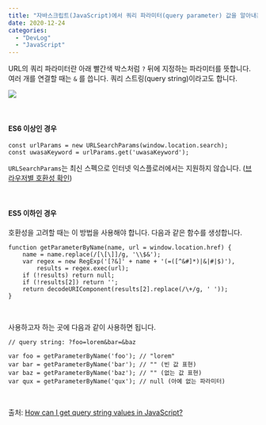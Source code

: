 ```yaml
---
title: "자바스크립트(JavaScript)에서 쿼리 파라미터(query parameter) 값을 알아내는 방법"
date: 2020-12-24
categories: 
  - "DevLog"
  - "JavaScript"
---
```


URL의 쿼리 파라미터란 아래 빨간색 박스처럼 `?` 뒤에 지정하는 파라미터를 뜻합니다. 여러 개를 연결할 때는 `&` 를 씁니다. 쿼리 스트링(query string)이라고도 합니다.

![](./assets/img/wp-content/uploads/2020/11/%E1%84%89%E1%85%B3%E1%84%8F%E1%85%B3%E1%84%85%E1%85%B5%E1%86%AB%E1%84%89%E1%85%A3%E1%86%BA-2020-11-05-%E1%84%8B%E1%85%A9%E1%84%92%E1%85%AE-10.32.15.png)

 

#### **ES6 이상인 경우**

```
const urlParams = new URLSearchParams(window.location.search);
const uwasaKeyword = urlParams.get('uwasaKeyword');
```

`URLSearchParams`는 최신 스펙으로 인터넷 익스플로러에서는 지원하지 않습니다. ([브라우저별 호환성 확인](https://caniuse.com/urlsearchparams))

 

#### **ES5 이하인 경우**

호환성을 고려할 때는 이 방법을 사용해야 합니다. 다음과 같은 함수를 생성합니다.

```
function getParameterByName(name, url = window.location.href) {
    name = name.replace(/[\[\]]/g, '\\$&');
    var regex = new RegExp('[?&]' + name + '(=([^&#]*)|&|#|$)'),
        results = regex.exec(url);
    if (!results) return null;
    if (!results[2]) return '';
    return decodeURIComponent(results[2].replace(/\+/g, ' '));
}
```

 

사용하고자 하는 곳에 다음과 같이 사용하면 됩니다.

```
// query string: ?foo=lorem&bar=&baz

var foo = getParameterByName('foo'); // "lorem"
var bar = getParameterByName('bar'); // "" (빈 값 표현)
var baz = getParameterByName('baz'); // "" (없는 값 표현)
var qux = getParameterByName('qux'); // null (아예 없는 파라미터)
```

 

출처: [How can I get query string values in JavaScript?](https://stackoverflow.com/questions/901115/how-can-i-get-query-string-values-in-javascript)
